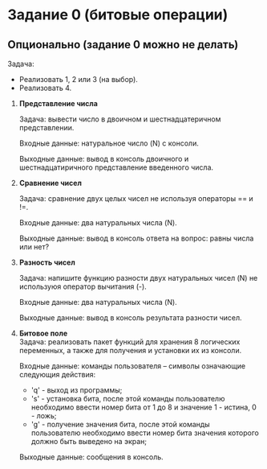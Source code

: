 # Задание 0 (битовые операции)

## Опционально (задание 0 можно не делать)

Задача:

* Реализовать 1, 2 или 3 (на выбор).
* Реализовать 4.

1. **Представление числа**

    Задача: вывести число в двоичном и шестнадцатеричном представлении.

    Входные данные: натуральное число (N) с консоли.
  
    Выходные данные: вывод в консоль двоичного и шестнадцатиричного представление введенного числа.  

2. **Сравнение чисел**  

    Задача: сравнение двух целых чисел не используя операторы == и !=.

    Входные данные: два натуральных числа (N).

    Выходные данные: вывод в консоль ответа на вопрос: равны числа или нет?

3. **Разность чисел**

    Задача: напишите функцию разности двух натуральных чисел (N) не используюя оператор вычитания (-).

    Входные данные: два натуральных числа (N).

    Выходные данные: вывод в консоль результата разности чисел.

4. **Битовое поле**  
    Задача: реализовать пакет функций для хранения 8 логических переменных, а также для получения и установки их из консоли.

    Входные данные: команды пользователя – символы означающие следующия действия:
    * 'q' - выход из программы;
    * 's' - установка бита, после этой команды пользователю необходимо ввести номер бита от 1 до 8 и значение 1 - истина, 0 - ложь;
    * 'g' - получение значения бита, после этой команды пользователю необходимо ввести номер бита значения которого должно быть выведено на экран;

    Выходные данные: сообщения в консоль.
